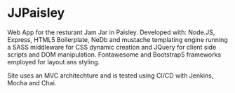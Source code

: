 # JJPaisley
 Web App for the resturant Jam Jar in Paisley. Developed with: Node.JS, Express, HTML5 Boilerplate, NeDb and mustache templating engine running a SASS middleware for CSS dynamic creation and JQuery for client side scripts and DOM manipulation. Fontawesome and Bootstrap5 frameworks employed for layout ans styling.

 Site uses an MVC architechture and is tested using CI/CD with Jenkins, Mocha and Chai.

